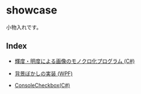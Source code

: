 # showcase
小物入れです。

## Index
- [輝度・明度による画像のモノクロ化プログラム (C#)](https://github.com/ryokohbato/showcase/tree/main/Brightness_Luminance)

- [背景ぼかしの実装 (WPF)](https://github.com/ryokohbato/showcase/tree/main/WpfAcrylicBlur)

- [ConsoleCheckbox(C#)](https://github.com/ryokohbato/showcase/tree/main/ConsoleCheckbox)